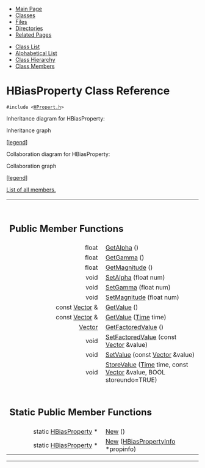 <div class="tabs">

- [Main Page](index.md)
- <span id="current">[Classes](annotated.md)</span>
- [Files](files.md)
- [Directories](dirs.md)
- [Related Pages](pages.md)

</div>

<div class="tabs">

- [Class List](annotated.md)
- [Alphabetical List](classes.md)
- [Class Hierarchy](hierarchy.md)
- [Class Members](functions.md)

</div>

# HBiasProperty Class Reference

`#include <`<a href="HPropert_8h-source.md" class="el"><code>HPropert.h</code></a>`>`

Inheritance diagram for HBiasProperty:

<span class="image placeholder" original-image-src="classHBiasProperty__inherit__graph.gif" original-image-title="" border="0" usemap="#HBiasProperty__inherit__map">Inheritance graph</span>

\[[legend](graph_legend.md)\]

Collaboration diagram for HBiasProperty:

<span class="image placeholder" original-image-src="classHBiasProperty__coll__graph.gif" original-image-title="" border="0" usemap="#HBiasProperty__coll__map">Collaboration graph</span>

\[[legend](graph_legend.md)\]

[List of all members.](classHBiasProperty-members.md)

<table data-border="0" data-cellpadding="0" data-cellspacing="0">
<colgroup>
<col style="width: 50%" />
<col style="width: 50%" />
</colgroup>
<tbody>
<tr>
<td></td>
<td></td>
</tr>
<tr>
<td colspan="2"><br />
&#10;<h2 id="public-member-functions">Public Member Functions</h2></td>
</tr>
<tr>
<td class="memItemLeft" style="text-align: right;" data-nowrap="" data-valign="top">float </td>
<td class="memItemRight" data-valign="bottom"><a href="classHBiasProperty.md#1cebcc853c64378c396fde5f987094ce" class="el">GetAlpha</a> ()</td>
</tr>
<tr>
<td class="memItemLeft" style="text-align: right;" data-nowrap="" data-valign="top">float </td>
<td class="memItemRight" data-valign="bottom"><a href="classHBiasProperty.md#afcb03ef1c1eb4a4681aed36e60d82ee" class="el">GetGamma</a> ()</td>
</tr>
<tr>
<td class="memItemLeft" style="text-align: right;" data-nowrap="" data-valign="top">float </td>
<td class="memItemRight" data-valign="bottom"><a href="classHBiasProperty.md#5715efd38fabd06ca6180ac5f2090aa6" class="el">GetMagnitude</a> ()</td>
</tr>
<tr>
<td class="memItemLeft" style="text-align: right;" data-nowrap="" data-valign="top">void </td>
<td class="memItemRight" data-valign="bottom"><a href="classHBiasProperty.md#803f846d761b615430a35a07a4710601" class="el">SetAlpha</a> (float num)</td>
</tr>
<tr>
<td class="memItemLeft" style="text-align: right;" data-nowrap="" data-valign="top">void </td>
<td class="memItemRight" data-valign="bottom"><a href="classHBiasProperty.md#7042759c986c1e73513913b03db1bd4a" class="el">SetGamma</a> (float num)</td>
</tr>
<tr>
<td class="memItemLeft" style="text-align: right;" data-nowrap="" data-valign="top">void </td>
<td class="memItemRight" data-valign="bottom"><a href="classHBiasProperty.md#405ecad4f6241d645e9cc1526a83deaa" class="el">SetMagnitude</a> (float num)</td>
</tr>
<tr>
<td class="memItemLeft" style="text-align: right;" data-nowrap="" data-valign="top">const <a href="classVector.md" class="el">Vector</a> &amp; </td>
<td class="memItemRight" data-valign="bottom"><a href="classHBiasProperty.md#36beff620f42675c1bda7e9b868b74e4" class="el">GetValue</a> ()</td>
</tr>
<tr>
<td class="memItemLeft" style="text-align: right;" data-nowrap="" data-valign="top">const <a href="classVector.md" class="el">Vector</a> &amp; </td>
<td class="memItemRight" data-valign="bottom"><a href="classHBiasProperty.md#6e0d7bac16384f7ce07565211ecb103c" class="el">GetValue</a> (<a href="classTime.md" class="el">Time</a> time)</td>
</tr>
<tr>
<td class="memItemLeft" style="text-align: right;" data-nowrap="" data-valign="top"><a href="classVector.md" class="el">Vector</a> </td>
<td class="memItemRight" data-valign="bottom"><a href="classHBiasProperty.md#cb3eaab0e8657c040d8709c85b0441fa" class="el">GetFactoredValue</a> ()</td>
</tr>
<tr>
<td class="memItemLeft" style="text-align: right;" data-nowrap="" data-valign="top">void </td>
<td class="memItemRight" data-valign="bottom"><a href="classHBiasProperty.md#211cab0010b115e42c5829678a67dfed" class="el">SetFactoredValue</a> (const <a href="classVector.md" class="el">Vector</a> &amp;value)</td>
</tr>
<tr>
<td class="memItemLeft" style="text-align: right;" data-nowrap="" data-valign="top">void </td>
<td class="memItemRight" data-valign="bottom"><a href="classHBiasProperty.md#aeb9fbd1267e4a3a406426fb5d62186c" class="el">SetValue</a> (const <a href="classVector.md" class="el">Vector</a> &amp;value)</td>
</tr>
<tr>
<td class="memItemLeft" style="text-align: right;" data-nowrap="" data-valign="top">void </td>
<td class="memItemRight" data-valign="bottom"><a href="classHBiasProperty.md#bd90692a54c366f51a5a0208b704538a" class="el">StoreValue</a> (<a href="classTime.md" class="el">Time</a> time, const <a href="classVector.md" class="el">Vector</a> &amp;value, BOOL storeundo=TRUE)</td>
</tr>
<tr>
<td colspan="2"><br />
&#10;<h2 id="static-public-member-functions">Static Public Member Functions</h2></td>
</tr>
<tr>
<td class="memItemLeft" style="text-align: right;" data-nowrap="" data-valign="top">static <a href="classHBiasProperty.md" class="el">HBiasProperty</a> * </td>
<td class="memItemRight" data-valign="bottom"><a href="classHBiasProperty.md#3d9cbd41ce5e98d53ee169d9547259d7" class="el">New</a> ()</td>
</tr>
<tr>
<td class="memItemLeft" style="text-align: right;" data-nowrap="" data-valign="top">static <a href="classHBiasProperty.md" class="el">HBiasProperty</a> * </td>
<td class="memItemRight" data-valign="bottom"><a href="classHBiasProperty.md#07a99bcc031eba110a5807c370f1c851" class="el">New</a> (<a href="classHBiasPropertyInfo.md" class="el">HBiasPropertyInfo</a> *propinfo)</td>
</tr>
</tbody>
</table>

------------------------------------------------------------------------

<span id="_details"></span>

